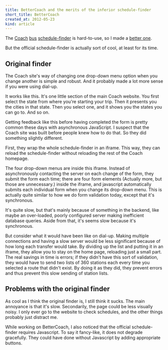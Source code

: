 ```yaml
---
title: BetterCoach and the merits of the inferior schedule-finder
short_title: BetterCoach
created_at: 2012-05-23
kind: article
---
```


The [Coach](http://coachusa.com) [bus](http://coachcanada.ca)
[schedule-finder](http://shortlinebus.com) is hard-to-use,
so I made a [better one](http://bettercoa.ch).

But the official schedule-finder is actually sort of cool,
at least for its time.

## Original finder
The Coach site's way of changing one drop-down menu option when you change another
is simple and robust. And it probably made a lot more sense if you were using dial-up.

It works like this.
It's one little section of the main Coach website.
You first select the state from where you're starting your trip.
Then it presents you the cities in that state. Then you select one,
and it shows you the states you can go to. And so on.

Getting feedback like this before having completed the form is
pretty common these days with asynchronous JavaScript.
I suspect that the Coach site was built before people knew how to do that.
So they did something slightly different.

First, they wrap the whole schedule-finder in an iframe.
This way, they can reload the schedule-finder without reloading
the rest of the Coach homepage.

The four drop-down menus are inside this iframe.
Instead of asynchronously contacting the server on each
change of the form, they submit the form each time;
there are four form elements (Actually more, but those are unnecessary.)
inside the iframe, and javascript automatically
submits each individual form when you change its drop-down menu.
This is actually quite similar to how we do form validation
today, except that it's synchronous.

It's quite slow, but that's mainly because of something in the backend,
like maybe an over-loaded, poorly configured server
making inefficient database queries.
Aside from that, it's seems slow because it's synchronous.

But consider what it would have been like on dial-up.
Making multiple connections and having a slow server
would be less significant because of how long each transfer
would take. By dividing up the list and putting it in an iframe,
they allow you to stay on the home page, reloading just a small part.
The real savings in time is errors; if they didn't have this sort of validation,
they would have to send two lists of 360 stations each every time you
selected a route that didn't exist. By doing it as they did, they
prevent errors and thus prevent this slow sending of station lists.

## Problems with the original finder
As cool as I think the original finder is, I still think it sucks.
The main annoyance is that it's slow. Secondarily, the page could
be less visually noisy. I only ever go to the website to check
schedules, and the other things probably just distract me.

While working on BetterCoach, I also noticed that the
official schedule-finder requires Javascript.
To say it fancy-like, it does not degrade gracefully.
They could have done without Javascript by adding appropriate buttons.


